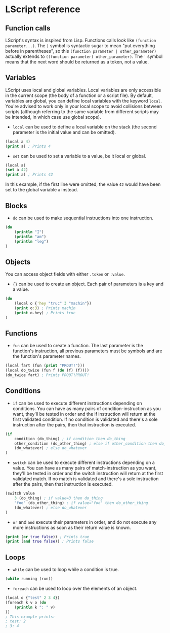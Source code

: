 # LScript reference

## Function calls

LScript's syntax is inspired from Lisp. Functions calls look like `(function parameter...)`. The `|` symbol is syntactic sugar to mean "put everything before in parentheses", so this `(function parameter | other_parameter)` actually extends to `((function parameter) other_parameter)`. The `'` symbol means that the next word should be returned as a token, not a value.

## Variables
LScript uses local and global variables. Local variables are only accessible in the current scope (the body of a function or a script file). By default, variables are global, you can define local variables with the keyword `local`. You're advised to work only in your local scope to avoid collisions between scripts (although referring to the same variable from different scripts may be intended, in which case use global scope).

* `local` can be used to define a local variable on the stack (the second parameter is the initial value and can be omitted).
```clojure
(local a 4)
(print a) ; Prints 4
```
* `set` can be used to set a variable to a value, be it local or global.
```clojure
(local a)
(set a 42)
(print a) ; Prints 42
```
In this example, if the first line were omitted, the value `42` would have been set to the global variable `a` instead.

## Blocks
* `do` can be used to make sequential instructions into one instruction.
```clojure
(do
	(println "I")
	(println "am")
	(println "leg")
)
```

## Objects

You can access object fields with either `.token` or `:value`.

* `{}` can be used to create an object. Each pair of parameters is a key and a value.
```clojure
(do
	(local o {'hey "truc" 3 "machin"})
	(print o:3) ; Prints machin
	(print o.hey) ; Prints truc
)
```

## Functions
* `fun` can be used to create a function. The last parameter is the function's instruction, all previous parameters must be symbols and are the function's parameter names.
```clojure
(local fart (fun (print "PROUT!")))
(local do_twice (fun f (do (f) (f))))
(do_twice fart) ; Prints PROUT!PROUT!
```

## Conditions
* `if` can be used to execute different instructions depending on conditions. You can have as many pairs of condition-instruction as you want, they'll be tested in order and the if instruction will return at the first validated condition. If no condition is validated and there's a sole instruction after the pairs, then that instruction is executed.
```clojure
(if
	condition (do_thing) ; if condition then do_thing
	other_condition (do_other_thing) ; else if other_condition then do_other_thing
	(do_whatever) ; else do_whatever
)
```
* `switch` can be used to execute different instructions depending on a value. You can have as many pairs of match-instruction as you want, they'll be tested in order and the switch instruction will return at the first validated match. If no match is validated and there's a sole instruction after the pairs, then that instruction is executed.
```clojure
(switch value
	3 (do_thing) ; if value=3 then do_thing
	"foo" (do_other_thing) ; if value="foo" then do_other_thing
	(do_whatever) ; else do_whatever
)
```
* `or` and `and` execute their parameters in order, and do not execute any more instructions as soon as their return value is known.
```clojure
(print (or true false)) ; Prints true
(print (and true false)) ; Prints false
```

## Loops
* `while` can be used to loop while a condition is true.
```clojure
(while running (run))
```
* `foreach` can be used to loop over the elements of an object.
```clojure
(local o {"test" 2 3 4})
(foreach k v o (do
	(println k ": " v)
))
; This example prints:
; test: 2
; 3: 4
```
